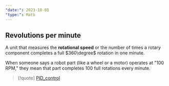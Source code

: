 ```yaml
---
"date:": 2023-10-05
"type:": Math
---
```

## Revolutions per minute
 A unit that measures the **rotational speed** or the number of times a rotary component completes a full $360\degree$ rotation in one minute.

When someone says a robot part (like a wheel or a motor) operates at "100 RPM," they mean that part completes 100 full rotations every minute.



>[!quote] [PID_control](/PID_control.md) 